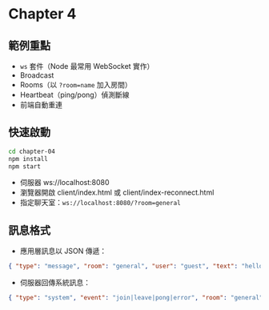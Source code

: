# Chapter 4

## 範例重點

- `ws` 套件（Node 最常用 WebSocket 實作）
- Broadcast
- Rooms（以 `?room=name` 加入房間）
- Heartbeat（ping/pong）偵測斷線
- 前端自動重連

## 快速啟動

```bash
cd chapter-04
npm install
npm start
```

* 伺服器 ws://localhost:8080
* 瀏覽器開啟 client/index.html 或 client/index-reconnect.html
* 指定聊天室：`ws://localhost:8080/?room=general`

## 訊息格式

* 應用層訊息以 JSON 傳遞：

```json
{ "type": "message", "room": "general", "user": "guest", "text": "hello" }
```

* 伺服器回傳系統訊息：

```json
{ "type": "system", "event": "join|leave|pong|error", "room": "general", "text": "..." }
```
